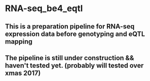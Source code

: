 # RNA-seq_be4_eqtl

## This is a preparation pipeline for RNA-seq expression data before genotyping and eQTL mapping

## The pipeline is still under construction && haven't tested yet. (**probably will tested over xmas 2017**)
